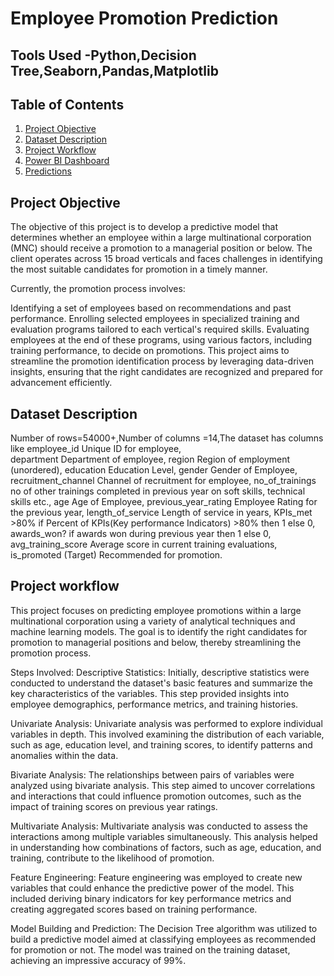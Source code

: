 # Employee Promotion Prediction
## Tools Used -Python,Decision Tree,Seaborn,Pandas,Matplotlib
## Table of Contents
1. [Project Objective](#project-objective)
2. [Dataset Description](#dataset-description)
3. [Project Workflow](#project-workflow)
4. [Power BI Dashboard](#power-bi-dashboard)
5. [Predictions](#predictions)

## Project Objective
The objective of this project is to develop a predictive model that determines whether an employee within a large multinational corporation (MNC) should receive a promotion to a managerial position or below. The client operates across 15 broad verticals and faces challenges in identifying the most suitable candidates for promotion in a timely manner.

Currently, the promotion process involves:

Identifying a set of employees based on recommendations and past performance.
Enrolling selected employees in specialized training and evaluation programs tailored to each vertical's required skills.
Evaluating employees at the end of these programs, using various factors, including training performance, to decide on promotions.
This project aims to streamline the promotion identification process by leveraging data-driven insights, ensuring that the right candidates are recognized and prepared for advancement efficiently.

## Dataset Description 
Number of rows=54000+,Number of columns =14,The dataset has columns like
employee_id	Unique ID for employee, 	
department	Department of employee,
region	Region of employment (unordered),
education	Education Level,
gender	Gender of Employee,
recruitment_channel	Channel of recruitment for employee,
no_of_trainings	no of other trainings completed in previous year on soft skills, technical skills etc.,
age	Age of Employee,
previous_year_rating	Employee Rating for the previous year,
length_of_service	Length of service in years,
KPIs_met >80%	if Percent of KPIs(Key performance Indicators) >80% then 1 else 0,
awards_won?	if awards won during previous year then 1 else 0,
avg_training_score	Average score in current training evaluations,
is_promoted (Target)	Recommended for promotion.

## Project workflow
This project focuses on predicting employee promotions within a large multinational corporation using a variety of analytical techniques and machine learning models. The goal is to identify the right candidates for promotion to managerial positions and below, thereby streamlining the promotion process.

Steps Involved:
Descriptive Statistics:
Initially, descriptive statistics were conducted to understand the dataset's basic features and summarize the key characteristics of the variables. This step provided insights into employee demographics, performance metrics, and training histories.

Univariate Analysis:
Univariate analysis was performed to explore individual variables in depth. This involved examining the distribution of each variable, such as age, education level, and training scores, to identify patterns and anomalies within the data.

Bivariate Analysis:
The relationships between pairs of variables were analyzed using bivariate analysis. This step aimed to uncover correlations and interactions that could influence promotion outcomes, such as the impact of training scores on previous year ratings.

Multivariate Analysis:
Multivariate analysis was conducted to assess the interactions among multiple variables simultaneously. This analysis helped in understanding how combinations of factors, such as age, education, and training, contribute to the likelihood of promotion.

Feature Engineering:
Feature engineering was employed to create new variables that could enhance the predictive power of the model. This included deriving binary indicators for key performance metrics and creating aggregated scores based on training performance.

Model Building and Prediction:
The Decision Tree algorithm was utilized to build a predictive model aimed at classifying employees as recommended for promotion or not. The model was trained on the training dataset, achieving an impressive accuracy of 99%. 
